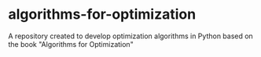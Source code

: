 # algorithms-for-optimization
A repository created to develop optimization algorithms in Python based on the book "Algorithms for Optimization"

